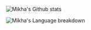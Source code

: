<!-- midnight-purple theme also looks really good -->
![Mikha's Github stats](https://github-readme-stats.vercel.app/api?username=MikhaD&show_icons=true&count_private=true&theme=github_dark)

![Mikha's Language breakdown](https://github-readme-stats.vercel.app/api/top-langs/?username=MikhaD&layout=compact&langs_count=10&theme=github_dark)
